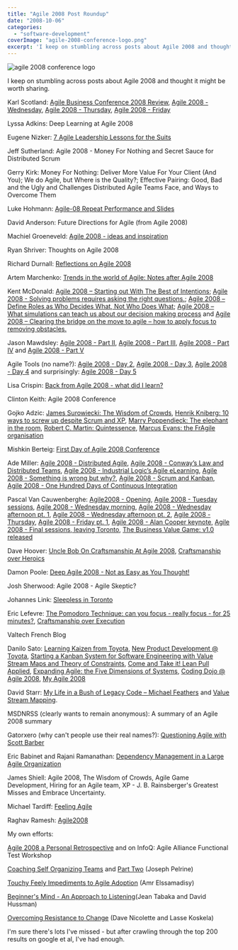 ```yaml
---
title: "Agile 2008 Post Roundup"
date: "2008-10-06"
categories: 
  - "software-development"
coverImage: "agile-2008-conference-logo.png"
excerpt: 'I keep on stumbling across posts about Agile 2008 and thought it might be worth sharing.'
---
```


![agile 2008 conference logo](src/content/blog/agile-2008-post-roundup/images/agile-2008-conference-logo.png)

I keep on stumbling across posts about Agile 2008 and thought it might be worth sharing.

Karl Scotland: [Agile Business Conference 2008 Review](external:https://availagility.wordpress.com/2008/09/26/agile-business-conference-2008-review/), [Agile 2008 - Wednesday](external:https://availagility.wordpress.com/2008/08/08/agile-2008-wednesday/), [Agile 2008 - Thursday](external:https://availagility.wordpress.com/2008/08/08/agile-2008-thursday/), [Agile 2008 - Friday](external:https://availagility.wordpress.com/2008/08/09/agile-2008-friday/)

Lyssa Adkins: Deep Learning at Agile 2008

Eugene Nizker: [7 Agile Leadership Lessons for the Suits](external:https://www.cio.com/article/447712/_Agile_Leadership_Lessons_for_the_Suits?contentId=447712&slug=&)

Jeff Sutherland: Agile 2008 - Money For Nothing and Secret Sauce for Distributed Scrum

Gerry Kirk: Money For Nothing: Deliver More Value For Your Client (And You); We do Agile, but Where is the Quality?; Effective Pairing: Good, Bad and the Ugly and Challenges Distributed Agile Teams Face, and Ways to Overcome Them

Luke Hohmann: [Agile-08 Repeat Performance and Slides](external:https://www.enthiosys.com/insights-tools/agile-08-repeat-performance-and-slides)

David Anderson: Future Directions for Agile (from Agile 2008)

Machiel Groeneveld: [Agile 2008 - ideas and inspiration](external:https://blog.xebia.com/2008/08/27/agile-2008-ideas-and-inspiration/)

Ryan Shriver: Thoughts on Agile 2008

Richard Durnall: [Reflections on Agile 2008](external:https://www.richarddurnall.com/?p=51)

Artem Marchenko: [Trends in the world of Agile: Notes after Agile 2008](external:https://agilesoftwaredevelopment.com/blog/artem/trends-in-agile-post-agile2008)

Kent McDonald: [Agile 2008 – Starting out With The Best of Intentions](external:https://blog.projectconnections.com/project_practitioners/2008/08/agile-2008-star.html); [Agile 2008 - Solving problems requires asking the right questions.](external:https://blog.projectconnections.com/project_practitioners/2008/08/agile-2008---so.html); [Agile 2008 – Define Roles as Who Decides What, Not Who Does What](external:https://blog.projectconnections.com/project_practitioners/2008/08/agile-2008-defi.html); [Agile 2008 – What simulations can teach us about our decision making process](external:https://blog.projectconnections.com/project_practitioners/2008/08/agile-2008-what.html) and [Agile 2008 – Clearing the bridge on the move to agile – how to apply focus to removing obstacles.](external:https://blog.projectconnections.com/project_practitioners/2008/08/agile-2008-clea.html)

Jason Mawdsley: [Agile 2008 - Part II](external:https://ontherighttracc.blogspot.com/2008/08/agile-2008-part-ii.html), [Agile 2008 - Part III](external:https://ontherighttracc.blogspot.com/2008/08/agile-2008-part-iii.html), [Agile 2008 - Part IV](external:https://ontherighttracc.blogspot.com/2008/08/agile-2008-part-iv.html) and [Agile 2008 - Part V](external:https://ontherighttracc.blogspot.com/2008/08/agile-2008-part-v.html)

Agile Tools (no name?): [Agile 2008 - Day 2](external:https://agiletools.wordpress.com/2008/08/05/agile-2008-day-2/), [Agile 2008 - Day 3](external:https://agiletools.wordpress.com/2008/08/06/agile-2008-day-3/), [Agile 2008 - Day 4](external:https://agiletools.wordpress.com/2008/08/07/agile-2008-day-4/) and surprisingly: [Agile 2008 - Day 5](external:https://agiletools.wordpress.com/2008/08/08/agile-2008-day-5/)

Lisa Crispin: [Back from Agile 2008 - what did I learn?](external:https://lisacrispin.blogspot.com/2008/08/back-from-agile-2008-what-did-i-learn.html)

Clinton Keith: Agile 2008 Conference

Gojko Adzic: [James Surowiecki: The Wisdom of Crowds](external:https://gojko.net/2008/08/05/building-smart-teams/), [Henrik Kniberg: 10 ways to screw up despite Scrum and XP](external:https://gojko.net/2008/08/06/10-ways-to-screw-up-despite-scrum-and-xp/), [Marry Poppendieck: The elephant in the room](external:https://gojko.net/2008/08/07/paying-programmers-are-bonuses-bad-and-what-to-do-about-it/), [Robert C. Martin: Quintessence](external:https://gojko.net/2008/08/08/the-fifth-element-of-the-agile-manifesto/), [Marcus Evans: the FrAgile organisation](external:https://gojko.net/2008/08/08/adopting-agile-from-inside-learnings-from-the-bbc/)

Mishkin Berteig: [First Day of Agile 2008 Conference](external:https://www.agileadvice.com/2008/08/05/miscellaneous/first-day-of-agile-2008-conference/)

Ade Miller: [Agile 2008 - Distributed Agile](external:https://www.ademiller.com/blogs/tech/2008/08/agile-2008-distributed-agile/), [Agile 2008 - Conway’s Law and Distributed Teams](external:https://www.ademiller.com/blogs/tech/2008/08/agile-2008-conways-law-and-distributed-teams/), [Agile 2008 - Industrial Logic’s Agile eLearning](external:https://www.ademiller.com/blogs/tech/2008/08/agile-2008-industrial-logics-agile-elearning/), [Agile 2008 - Something is wrong but why?](external:https://www.ademiller.com/blogs/tech/2008/08/wrong-but-why/), [Agile 2008 - Scrum and Kanban](external:https://www.ademiller.com/blogs/tech/2008/08/agile-2008-scrum-and-kanban/), [Agile 2008 - One Hundred Days of Continuous Integration](external:https://www.ademiller.com/blogs/tech/2008/08/agile-2008-presentation/)

Pascal Van Cauwenberghe: [Agile2008 - Opening](external:https://blog.nayima.be/2008/08/05/agile2008-opening/), [Agile 2008 - Tuesday sessions](external:https://blog.nayima.be/2008/08/06/agile-2008-tuesday-sessions/), [Agile 2008 - Wednesday morning](external:https://blog.nayima.be/2008/08/06/agile-2008-wednesday-morning/), [Agile 2008 - Wednesday afternoon pt. 1](external:https://blog.nayima.be/2008/08/07/agile-2008-wednesday-afternoon-pt-1/), [Agile 2008 - Wednesday afternoon pt. 2](external:https://blog.nayima.be/2008/08/07/agile-2008-wednesday-afternoon-pt-2/), [Agile 2008 - Thursday](external:https://blog.nayima.be/2008/08/08/agile-2008-thursday/), [Agile 2008 - Friday pt. 1](external:https://blog.nayima.be/2008/08/08/agile-2008-friday-pt-1/), [Agile 2008 - Alan Cooper keynote,](external:https://blog.nayima.be/2008/08/12/agile-2008-alan-cooper-keynote/) [Agile 2008 - Final sessions, leaving Toronto](external:https://blog.nayima.be/2008/08/13/agile-2008-final-sessions-leaving-toronto/), [The Business Value Game: v1.0 released](external:https://blog.nayima.be/2008/08/15/the-business-value-game-v10-released/)

Dave Hoover: [Uncle Bob On Craftsmanship At Agile 2008](external:https://softwarecraftsmanship.oreilly.com/news/2008/8/8/uncle-bob-on-craftsmanship-at-agile-2008), [Craftsmanship over Heroics](external:https://softwarecraftsmanship.oreilly.com/news/2008/8/12/craftsmanship-over-heroics)

Damon Poole: [Deep Agile 2008 - Not as Easy as You Thought!](external:https://damonpoole.blogspot.com/2008/09/deep-agile-2008-not-as-easy-as-you.html)

Josh Sherwood: Agile 2008 - Agile Skeptic?

Johannes Link: [Sleepless in Toronto](external:https://blog.johanneslink.net/2008/08/07/sleepless-in-toronto/)

Eric Lefevre: [The Pomodoro Technique: can you focus - really focus - for 25 minutes?](external:https://ericlefevre.net/wordpress/2008/08/06/the-pomodoro-technique-can-you-focus-really-focus-for-25-minutes/), [Craftsmanship over Execution](external:https://ericlefevre.net/wordpress/2008/09/04/craftsmanship-over-execution/)

Valtech French Blog

Danilo Sato: [Learning Kaizen from Toyota](external:https://www.dtsato.com/blog/2008/09/03/agile-2008-learning-kaizen-from-toyota/), [New Product Development @ Toyota](external:https://www.dtsato.com/blog/2008/09/02/agile-2008-new-product-development-toyota/), [Starting a Kanban System for Software Engineering with Value Stream Maps and Theory of Constraints](external:https://www.dtsato.com/blog/2008/08/28/agile-2008-starting-a-kanban-system-for-software-engineering-with-value-stream-maps-and-theory-of-constraints/), [Come and Take it! Lean Pull Applied](external:https://www.dtsato.com/blog/2008/08/26/agile-2008-lean-pull-applied/), [Expanding Agile: the Five Dimensions of Systems](external:https://www.dtsato.com/blog/2008/08/26/agile-2008-expanding-agile-the-five-dimensions-of-systems/), [Coding Dojo @ Agile 2008](external:https://www.dtsato.com/blog/2008/08/12/coding-dojo-agile-2008/), [My Agile 2008](external:https://www.dtsato.com/blog/2008/08/12/my-agile-2008/)

David Starr: [My Life in a Bush of Legacy Code – Michael Feathers](external:https://www.pluralsight.com/community/blogs/starr/archive/2008/08/06/my-life-in-a-bush-of-legacy-code-michael-feathers.aspx) and [Value Stream Mapping](external:https://www.pluralsight.com/community/blogs/starr/archive/2008/08/06/value-stream-mapping.aspx).

MSDNRSS (clearly wants to remain anonymous): A summary of an Agile 2008 summary

Gatorxero (why can't people use their real names?): [Questioning Agile with Scott Barber](external:https://devxero.wordpress.com/2008/08/06/agile-2008-questioning-agile-with-scott-barber/)

Eric Babinet and Rajani Ramanathan: [Dependency Management in a Large Agile Organization](external:https://devxero.wordpress.com/2008/08/07/agile-2008-dependency-management-in-a-large-agile-organization/)

James Shiell: Agile 2008, The Wisdom of Crowds, Agile Game Development, Hiring for an Agile team, XP - J. B. Rainsberger's Greatest Misses and Embrace Uncertainty.

Michael Tardiff: [Feeling Agile](external:https://feeling-agile.com/)

Raghav Ramesh: [Agile2008](external:https://ragstorooks.wordpress.com/2008/08/19/agile2008/)

My own efforts:

[Agile 2008 a Personal Retrospective](/blog/agile-2008-a-personal-retrospective) and on InfoQ: Agile Alliance Functional Test Workshop

[Coaching Self Organizing Teams](external:https://www.infoq.com/news/2008/08/coaching_teams) and [Part Two](/blog/coaching-self-organizing-teams) (Joseph Pelrine)

[Touchy Feely Impediments to Agile Adoption](external:https://www.infoq.com/news/2008/08/agile_impediments) (Amr Elssamadisy)

[Beginner's Mind - An Approach to Listening](external:https://www.infoq.com/news/2008/08/beginners_mind)(Jean Tabaka and David Hussman)

[Overcoming Resistance to Change](external:https://www.infoq.com/news/2008/08/overcoming_resistance) (Dave Nicolette and Lasse Koskela)

I'm sure there's lots I've missed - but after crawling through the top 200 results on google et al, I've had enough.
